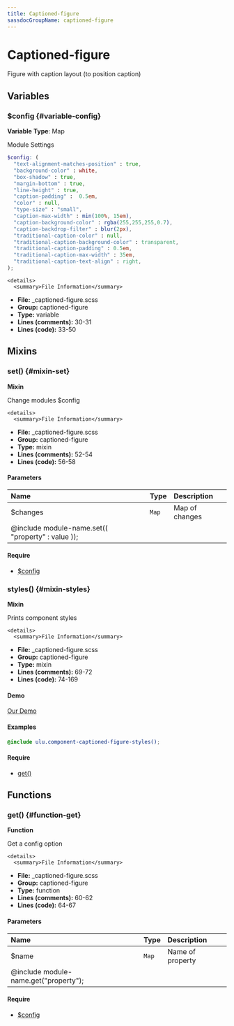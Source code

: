 ```yaml
---
title: Captioned-figure
sassdocGroupName: captioned-figure
---
```



# Captioned-figure

Figure with caption layout (to position caption)



## Variables




<div class="sassdoc-item-header">

###  $config {#variable-config}

  <div class="sassdoc-item-header__labels">
    <span class="tag tag--primary"><strong>Variable</strong></span> <span class="tag"><strong>Type</strong>: Map</span>
  </div>

</div>

  

Module Settings
    
    

``` scss
$config: (
  "text-alignment-matches-position" : true,
  "background-color" : white,
  "box-shadow" : true,
  "margin-bottom" : true,
  "line-height" : true,
  "caption-padding" :  0.5em,
  "color" : null,
  "type-size" : "small",
  "caption-max-width" : min(100%, 15em),
  "caption-background-color" : rgba(255,255,255,0.7),
  "caption-backdrop-filter" : blur(2px),
  "traditional-caption-color" : null,
  "traditional-caption-background-color" : transparent,
  "traditional-caption-padding" : 0.5em,
  "traditional-caption-max-width" : 35em,
  "traditional-caption-text-align" : right,
);
```
  

    <details>
      <summary>File Information</summary>
- **File:** _captioned-figure.scss
- **Group:** captioned-figure
- **Type:** variable
- **Lines (comments):** 30-31
- **Lines (code):** 33-50
    </details>
    
  

## Mixins




<div class="sassdoc-item-header">

###  set() {#mixin-set}

  <div class="sassdoc-item-header__labels">
    <span class="tag tag--primary"><strong>Mixin</strong></span>
  </div>

</div>

  

Change modules $config
    
    

    <details>
      <summary>File Information</summary>
- **File:** _captioned-figure.scss
- **Group:** captioned-figure
- **Type:** mixin
- **Lines (comments):** 52-54
- **Lines (code):** 56-58
    </details>
    

#### Parameters


|Name|Type|Description|
|:--|:--|:--|
|$changes|`Map`|Map of changes
  @include module-name.set(( "property" : value ));|

    

#### Require

- [$config](/sass/components/accordion/#variable-config)
  


<div class="sassdoc-item-header">

###  styles() {#mixin-styles}

  <div class="sassdoc-item-header__labels">
    <span class="tag tag--primary"><strong>Mixin</strong></span>
  </div>

</div>

  

Prints component styles
    
    

    <details>
      <summary>File Information</summary>
- **File:** _captioned-figure.scss
- **Group:** captioned-figure
- **Type:** mixin
- **Lines (comments):** 69-72
- **Lines (code):** 74-169
    </details>
    


<div class="callout callout--demo crop-margins">

#### Demo



<a class="button" href="/demos/Check out our demo [accordion]">Our Demo</a>

</div>



#### Examples

      


``` scss
@include ulu.component-captioned-figure-styles();
```
  

      

#### Require

- [get()](/sass/components/accordion/#function-get)
  
  

## Functions




<div class="sassdoc-item-header">

###  get() {#function-get}

  <div class="sassdoc-item-header__labels">
    <span class="tag tag--primary"><strong>Function</strong></span>
  </div>

</div>

  

Get a config option
    
    

    <details>
      <summary>File Information</summary>
- **File:** _captioned-figure.scss
- **Group:** captioned-figure
- **Type:** function
- **Lines (comments):** 60-62
- **Lines (code):** 64-67
    </details>
    

#### Parameters


|Name|Type|Description|
|:--|:--|:--|
|$name|`Map`|Name of property
  @include module-name.get("property");|

    

#### Require

- [$config](/sass/components/accordion/#variable-config)
  
  
  